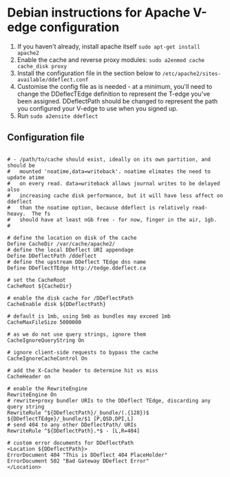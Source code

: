 Debian instructions for Apache V-edge configuration
========

1. If you haven't already, install apache itself `sudo apt-get install apache2`
2. Enable the cache and reverse proxy modules: `sudo a2enmod cache cache_disk proxy`
3. Install the configuration file in the section below to `/etc/apache2/sites-available/ddeflect.conf`
4. Customise the config file as is needed - at a minimum, you'll need to change the DDeflecTEdge definition to represent the T-edge you've been assigned. DDeflectPath should be changed to represent the path you configured your V-edge to use when you signed up.
5. Run `sudo a2ensite ddeflect`


Configuration file
--------
```

# - /path/to/cache should exist, ideally on its own partition, and should be
#   mounted 'noatime,data=writeback'. noatime elimates the need to update atime
#   on every read. data=writeback allows journal writes to be delayed also
#   increasing cache disk performance, but it will have less affect on ddeflect
#   than the noatime option, because ddeflect is relatively read-heavy.  The fs
#   should have at least nGb free - for now, finger in the air, 1gb.
#

# define the location on disk of the cache
Define CacheDir /var/cache/apache2/
# define the local DDeflect URI appendage
Define DDeflectPath /ddeflect
# define the upstream DDeflect TEdge dns name
Define DDeflectTEdge http://tedge.ddeflect.ca

# set the CacheRoot
CacheRoot ${CacheDir}

# enable the disk cache for /DDeflectPath
CacheEnable disk ${DDeflectPath}

# default is 1mb, using 5mb as bundles may exceed 1mb
CacheMaxFileSize 5000000

# as we do not use query strings, ignore them
CacheIgnoreQueryString On

# ignore client-side requests to bypass the cache
CacheIgnoreCacheControl On

# add the X-Cache header to determine hit vs miss
CacheHeader on

# enable the RewriteEngine
RewriteEngine On
# rewrite+proxy bundler URIs to the DDeflect TEdge, discarding any query string
RewriteRule ^${DDeflectPath}/_bundle/(.{128})$ ${DDeflectTEdge}/_bundle/$1 [P,QSD,DPI,L]
# send 404 to any other DDeflectPath/ URIs
RewriteRule ^${DDeflectPath}.*$ - [L,R=404]

# custom error documents for DDeflectPath
<Location ${DDeflectPath}>
ErrorDocument 404 "This is DDeflect 404 PlaceHolder"
ErrorDocument 502 "Bad Gateway DDeflect Error"
</Location>
```
